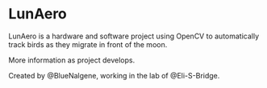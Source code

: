 # LunAero
LunAero is a hardware and software project using OpenCV to automatically track birds as they migrate in front of the moon.

More information as project develops.

Created by @BlueNalgene, working in the lab of @Eli-S-Bridge.
